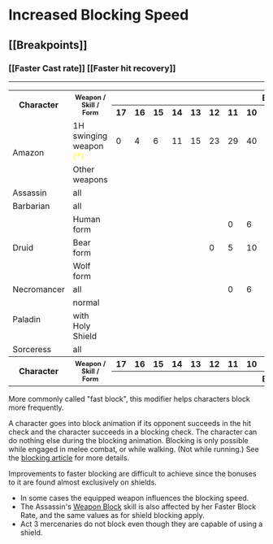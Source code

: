 # Increased Blocking Speed
## [[Breakpoints]] 
### [[Faster Cast rate]] [[Faster hit recovery]]
---

<table width="100%">
<tbody><tr>
<th rowspan="2">Character
</th>
<th rowspan="2"> <span style="font-size: 80%;">Weapon / Skill / Form</span>
</th>
<th colspan="17">Block Frames
</th></tr>
<tr>
<th> 17 </th>
<th> 16 </th>
<th> 15 </th>
<th> 14 </th>
<th> 13 </th>
<th> 12 </th>
<th> 11 </th>
<th> 10 </th>
<th> 9 </th>
<th> 8 </th>
<th> 7 </th>
<th> 6 </th>
<th> 5 </th>
<th> 4 </th>
<th> 3 </th>
<th> 2 </th>
<th> 1
</th></tr>
<tr>
<td rowspan="2">Amazon
</td>
<td> 1H swinging weapon<span style="color:yellow"> (*) </span> </td>
<td>0</td>
<td>4</td>
<td>6</td>
<td>11</td>
<td>15</td>
<td>23</td>
<td>29</td>
<td>40</td>
<td>56</td>
<td>80</td>
<td>120</td>
<td>200</td>
<td>480</td>
<td>&nbsp;</td>
<td>&nbsp;</td>
<td>&nbsp;</td>
<td>&nbsp;
</td></tr>
<tr>
<td>Other weapons </td>
<td>&nbsp;</td>
<td>&nbsp;</td>
<td>&nbsp;</td>
<td>&nbsp;</td>
<td>&nbsp;</td>
<td>&nbsp;</td>
<td>&nbsp;</td>
<td>&nbsp;</td>
<td>&nbsp;</td>
<td>&nbsp;</td>
<td>&nbsp;</td>
<td>&nbsp;</td>
<td>0</td>
<td>13</td>
<td>32</td>
<td>86</td>
<td>600
</td></tr>
<tr>
<td>Assassin
</td>
<td>all </td>
<td>&nbsp;</td>
<td>&nbsp;</td>
<td>&nbsp;</td>
<td>&nbsp;</td>
<td>&nbsp;</td>
<td>&nbsp;</td>
<td>&nbsp;</td>
<td>&nbsp;</td>
<td>&nbsp;</td>
<td>&nbsp;</td>
<td>&nbsp;</td>
<td>&nbsp;</td>
<td>0</td>
<td>13</td>
<td>32</td>
<td>86</td>
<td>600
</td></tr>
<tr>
<td>Barbarian
</td>
<td>all </td>
<td>&nbsp;</td>
<td>&nbsp;</td>
<td>&nbsp;</td>
<td>&nbsp;</td>
<td>&nbsp;</td>
<td>&nbsp;</td>
<td>&nbsp;</td>
<td>&nbsp;</td>
<td>&nbsp;</td>
<td>&nbsp;</td>
<td>0</td>
<td>9</td>
<td>20</td>
<td>42</td>
<td>86</td>
<td>280</td>
<td>&nbsp;
</td></tr>
<tr>
<td rowspan="3">Druid
</td>
<td>Human form </td>
<td>&nbsp;</td>
<td>&nbsp;</td>
<td>&nbsp;</td>
<td>&nbsp;</td>
<td>&nbsp;</td>
<td>&nbsp;</td>
<td>0</td>
<td>6</td>
<td>13</td>
<td>20</td>
<td>32</td>
<td>52</td>
<td>86</td>
<td>174</td>
<td>600</td>
<td>&nbsp;</td>
<td>&nbsp;
</td></tr>
<tr>
<td>Bear form </td>
<td>&nbsp;</td>
<td>&nbsp;</td>
<td>&nbsp;</td>
<td>&nbsp;</td>
<td>&nbsp;</td>
<td>0</td>
<td>5</td>
<td>10</td>
<td>16</td>
<td>27</td>
<td>40</td>
<td>65</td>
<td>109</td>
<td>223</td>
<td>&nbsp;</td>
<td>&nbsp;</td>
<td>&nbsp;
</td></tr>
<tr>
<td>Wolf form </td>
<td>&nbsp;</td>
<td>&nbsp;</td>
<td>&nbsp;</td>
<td>&nbsp;</td>
<td>&nbsp;</td>
<td>&nbsp;</td>
<td>&nbsp;</td>
<td>&nbsp;</td>
<td>0</td>
<td>7</td>
<td>15</td>
<td>27</td>
<td>48</td>
<td>86</td>
<td>200</td>
<td>&nbsp;</td>
<td>&nbsp;
</td></tr>
<tr>
<td>Necromancer
</td>
<td>all </td>
<td>&nbsp;</td>
<td>&nbsp;</td>
<td>&nbsp;</td>
<td>&nbsp;</td>
<td>&nbsp;</td>
<td>&nbsp;</td>
<td>0</td>
<td>6</td>
<td>13</td>
<td>20</td>
<td>32</td>
<td>52</td>
<td>86</td>
<td>174</td>
<td>600</td>
<td>&nbsp;</td>
<td>&nbsp;
</td></tr>
<tr>
<td rowspan="2">Paladin
</td>
<td>normal </td>
<td>&nbsp;</td>
<td>&nbsp;</td>
<td>&nbsp;</td>
<td>&nbsp;</td>
<td>&nbsp;</td>
<td>&nbsp;</td>
<td>&nbsp;</td>
<td>&nbsp;</td>
<td>&nbsp;</td>
<td>&nbsp;</td>
<td>&nbsp;</td>
<td>&nbsp;</td>
<td>0</td>
<td>13</td>
<td>32</td>
<td>86</td>
<td>600
</td></tr>
<tr>
<td>with Holy Shield </td>
<td>&nbsp;</td>
<td>&nbsp;</td>
<td>&nbsp;</td>
<td>&nbsp;</td>
<td>&nbsp;</td>
<td>&nbsp;</td>
<td>&nbsp;</td>
<td>&nbsp;</td>
<td>&nbsp;</td>
<td>&nbsp;</td>
<td>&nbsp;</td>
<td>&nbsp;</td>
<td>&nbsp;</td>
<td>&nbsp;</td>
<td>&nbsp;</td>
<td>0</td>
<td>86
</td></tr>
<tr>
<td>Sorceress
</td>
<td>all </td>
<td>&nbsp;</td>
<td>&nbsp;</td>
<td>&nbsp;</td>
<td>&nbsp;</td>
<td>&nbsp;</td>
<td>&nbsp;</td>
<td>&nbsp;</td>
<td>&nbsp;</td>
<td>0</td>
<td>7</td>
<td>15</td>
<td>27</td>
<td>48</td>
<td>86</td>
<td>200</td>
<td>&nbsp;</td>
<td>&nbsp;
</td></tr>
<tr>
<th rowspan="2">Character
</th>
<th rowspan="2"> <span style="font-size: 80%;">Weapon / Skill / Form</span>
</th>
<th> 17 </th>
<th> 16 </th>
<th> 15 </th>
<th> 14 </th>
<th> 13 </th>
<th> 12 </th>
<th> 11 </th>
<th> 10 </th>
<th> 9 </th>
<th> 8 </th>
<th> 7 </th>
<th> 6 </th>
<th> 5 </th>
<th> 4 </th>
<th> 3 </th>
<th> 2 </th>
<th> 1
</th></tr>
<tr>
<th colspan="17">Block Frames
</th></tr>
</tbody></table>

More commonly called "fast block", this modifier helps characters block more frequently.

A character goes into block animation if its opponent succeeds in the hit check and the character succeeds in a blocking check. The character can do nothing else during the blocking animation. Blocking is only possible while engaged in melee combat, or while walking. (Not while running.) See the [blocking article](https://diablo2.diablowiki.net/Block "Block") for more details.

Improvements to faster blocking are difficult to achieve since the bonuses to it are found almost exclusively on shields.

-   In some cases the equipped weapon influences the blocking speed.
-   The Assassin's [Weapon Block](https://diablo2.diablowiki.net/Assassin_Shadow_Disciplines#Weapon_Block "Assassin Shadow Disciplines") skill is also affected by her Faster Block Rate, and the same values as for shield blocking apply.
-   Act 3 mercenaries do not block even though they are capable of using a shield.
